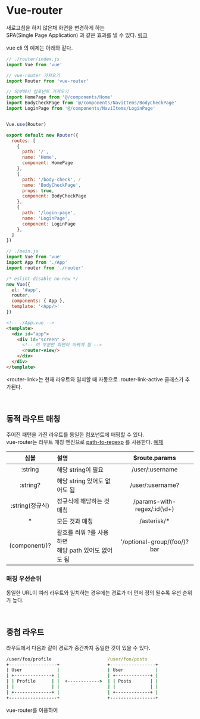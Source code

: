 # Vue-router

새로고침을 하지 않은채 화면을 변경하게 하는  
SPA(Single Page Application) 과 같은 효과를 낼 수 있다.
[링크](https://router.vuejs.org/kr/guide/#javascript)

vue cli 의 예제는 아래와 같다.

```js
// ./router/index.js
import Vue from 'vue'

// vue-router 가져오기
import Router from 'vue-router'

// 외부에서 컴포넌트 가져오기
import HomePage from '@/components/Home'
import BodyCheckPage from '@/components/NaviItems/BodyCheckPage'
import LoginPage from '@/components/NaviItems/LoginPage'


Vue.use(Router)

export default new Router({
  routes: [
    {
      path: '/',
      name: 'Home',
      component: HomePage
    },
    {
      path: '/body-check', /
      name: 'BodyCheckPage',
      props: true,
      component: BodyCheckPage
    },
    {
      path: '/login-page',
      name: 'LoginPage',
      component: LoginPage
    },
  ]
})
```

```js
// ./main.js
import Vue from 'vue'
import App from './App'
import router from './router'

/* eslint-disable no-new */
new Vue({
  el: '#app',
  router,
  components: { App },
  template: '<App/>'
})
```

```html
<!-- ./App.vue -->
<template>
  <div id="app">
    <div id="screen" >
      <!-- 이 부분만 화면이 바뀌게 됨 -->
      <router-view/>
    </div>
  </div>
</template>
```

\<router-link>는 현재 라우트와 일치할 때 자동으로 .router-link-active 클래스가 추가된다.

<br/>

## 동적 라우트 매칭

주어진 패턴을 가진 라우트를 동일한 컴포넌트에 매핑할 수 있다.  
vue-router는 라우트 매칭 엔진으로 [path-to-regexp](https://github.com/pillarjs/path-to-regexp/tree/v1.7.0) 를 사용한다. [예제](https://github.com/vuejs/vue-router/blob/dev/examples/route-matching/app.js)

심볼| 설명| $route.params
:--:|:--|:--:|
:string| 해당 string이 필요| /user/:username  
:string?| 해당 string 있어도 없어도 됨| /user/:username?
:string(정규식)| 정규식에 해당하는 것 매칭| /params-with-regex/:id(\\d+)
\*| 모든 것과 매칭| /asterisk/*
(component/)?| 괄호를 씌워 ?를 사용하면 <br/>해당 path 있어도 없어도 됨 | '/optional-group/(foo/)?bar

### 매칭 우선순위

동일한 URL이 여러 라우트와 일치하는 경우에는 경로가 더 먼저 정의 될수록 우선 순위가 높다.

<br/>

## 중첩 라우트

라우트에서 다음과 같이 경로가 중간까지 동일한 것이 있을 수 있다.

```cmd
/user/foo/profile                     /user/foo/posts
+------------------+                  +-----------------+
| User             |                  | User            |
| +--------------+ |                  | +-------------+ |
| | Profile      | |  +------------>  | | Posts       | |
| |              | |                  | |             | |
| +--------------+ |                  | +-------------+ |
+------------------+                  +-----------------+
```

vue-router를 이용하여 